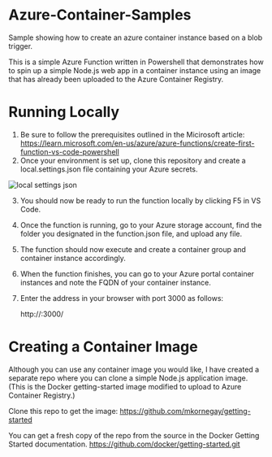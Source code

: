 # Azure-Container-Samples
Sample showing how to create an azure container instance based on a blob trigger.

This is a simple Azure Function written in Powershell that demonstrates how to spin up a simple Node.js web app in a container instance using an image that has already been uploaded to the Azure Container Registry.

# Running Locally
1. Be sure to follow the prerequisites outlined in the Micirosoft article: https://learn.microsoft.com/en-us/azure/azure-functions/create-first-function-vs-code-powershell
2. Once your environment is set up, clone this repository and create a local.settings.json file containing your Azure secrets.

![local settings json](https://github.com/mkornegay/Azure-Container-Samples/assets/6258739/3e32b7aa-e320-4377-a287-713a6f9db174)

3. You should now be ready to run the function locally by clicking F5 in VS Code.
4. Once the function is running, go to your Azure storage account, find the folder you designated in the function.json file, and upload any file.
5. The function should now execute and create a container group and container instance accordingly.
6. When the function finishes, you can go to your Azure portal container instances and note the FQDN of your container instance.
7. Enter the address in your browser with port 3000 as follows:
  
    http://<FQDN>:3000/

# Creating a Container Image
Although you can use any container image you would like, I have created a separate repo where you can clone a simple Node.js application image.  
(This is the Docker getting-started image modified to upload to Azure Container Registry.)

Clone this repo to get the image: https://github.com/mkornegay/getting-started
  
You can get a fresh copy of the repo from the source in the Docker Getting Started documentation. https://github.com/docker/getting-started.git
  
  
  
